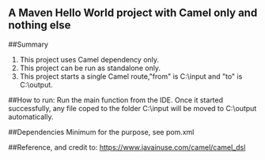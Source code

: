 ## A Maven Hello World project with Camel only and nothing else
##Summary
1. This project uses Camel dependency only.
2. This project can be run as standalone only.
3. This project starts a single Camel route,"from" is C:\input and "to" is C:\output.

##How to run:
Run the main function from the IDE. Once it started successfully, any file coped to the folder C:\input
will be moved to C:\output automatically.

##Dependencies
Minimum for the purpose, see pom.xml

##Reference, and credit to:
https://www.javainuse.com/camel/camel_dsl

